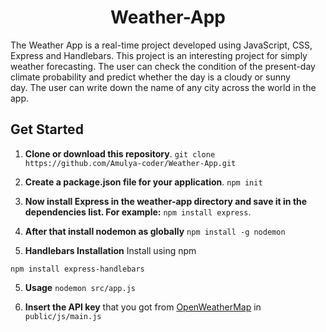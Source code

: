 <div align="center">
  <h1>Weather-App</h1>
</div>

The Weather App is a real-time project developed using JavaScript, CSS, Express and Handlebars. This project is an interesting project for simply weather forecasting. The user can check the condition of the present-day climate probability and predict whether the day is a cloudy or sunny day. The user can write down the name of any city across the world in the app.  

## Get Started

1. **Clone or download this repository**. `git clone https://github.com/Amulya-coder/Weather-App.git`

2. **Create a package.json file for your application**.
   `npm init`

3. **Now install Express in the weather-app directory and save it in the dependencies list. For example:**
    `npm install express`.
    
4. **After that install nodemon as globally** `npm install -g nodemon`

5.  **Handlebars Installation** 
    Install using npm
  ```
  npm install express-handlebars
  ```

5. **Usage** `nodemon src/app.js`
 
6. **Insert the API key** that you got from [OpenWeatherMap](http://openweathermap.org) in `public/js/main.js`

 
